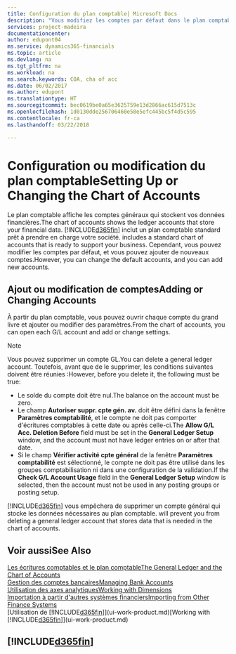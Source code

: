 ```yaml
---
title: Configuration du plan comptable| Microsoft Docs
description: "Vous modifiez les comptes par défaut dans le plan comptable, et vous pouvez ajouter de nouveaux comptes."
services: project-madeira
documentationcenter: 
author: edupont04
ms.service: dynamics365-financials
ms.topic: article
ms.devlang: na
ms.tgt_pltfrm: na
ms.workload: na
ms.search.keywords: COA, cha of acc
ms.date: 06/02/2017
ms.author: edupont
ms.translationtype: HT
ms.sourcegitcommit: bec0619be0a65e3625759e13d2866ac615d7513c
ms.openlocfilehash: 1d0130dde256706460e58e5efc445bc5f4d5c595
ms.contentlocale: fr-ca
ms.lasthandoff: 03/22/2018

---
```

# <a name="setting-up-or-changing-the-chart-of-accounts"></a><span data-ttu-id="d25ce-103">Configuration ou modification du plan comptable</span><span class="sxs-lookup"><span data-stu-id="d25ce-103">Setting Up or Changing the Chart of Accounts</span></span>
<span data-ttu-id="d25ce-104">Le plan comptable affiche les comptes généraux qui stockent vos données financières.</span><span class="sxs-lookup"><span data-stu-id="d25ce-104">The chart of accounts shows the ledger accounts that store your financial data.</span></span> [!INCLUDE[d365fin](includes/d365fin_md.md)]<span data-ttu-id="d25ce-105"> inclut un plan comptable standard prêt à prendre en charge votre société.</span><span class="sxs-lookup"><span data-stu-id="d25ce-105"> includes a standard chart of accounts that is ready to support your business.</span></span>
<span data-ttu-id="d25ce-106">Cependant, vous pouvez modifier les comptes par défaut, et vous pouvez ajouter de nouveaux comptes.</span><span class="sxs-lookup"><span data-stu-id="d25ce-106">However, you can change the default accounts, and you can add new accounts.</span></span>  

## <a name="adding-or-changing-accounts"></a><span data-ttu-id="d25ce-107">Ajout ou modification de comptes</span><span class="sxs-lookup"><span data-stu-id="d25ce-107">Adding or Changing Accounts</span></span>
<span data-ttu-id="d25ce-108">À partir du plan comptable, vous pouvez ouvrir chaque compte du grand livre et ajouter ou modifier des paramètres.</span><span class="sxs-lookup"><span data-stu-id="d25ce-108">From the chart of accounts, you can open each G/L account and add or change settings.</span></span>

> [!NOTE]  
>   <span data-ttu-id="d25ce-109">Vous pouvez supprimer un compte GL.</span><span class="sxs-lookup"><span data-stu-id="d25ce-109">You can delete a general ledger account.</span></span> <span data-ttu-id="d25ce-110">Toutefois, avant que de le supprimer, les conditions suivantes doivent être réunies :</span><span class="sxs-lookup"><span data-stu-id="d25ce-110">However, before you delete it, the following must be true:</span></span>  

* <span data-ttu-id="d25ce-111">Le solde du compte doit être nul.</span><span class="sxs-lookup"><span data-stu-id="d25ce-111">The balance on the account must be zero.</span></span>  
* <span data-ttu-id="d25ce-112">Le champ **Autoriser suppr. cpte gén. av.** doit être défini dans la fenêtre **Paramètres comptabilité**, et le compte ne doit pas comporter d'écritures comptables à cette date ou après celle-ci.</span><span class="sxs-lookup"><span data-stu-id="d25ce-112">The **Allow G/L Acc. Deletion Before** field must be set in the **General Ledger Setup** window, and the account must not have ledger entries on or after that date.</span></span>  
* <span data-ttu-id="d25ce-113">Si le champ **Vérifier activité cpte général** de la fenêtre **Paramètres comptabilité** est sélectionné, le compte ne doit pas être utilisé dans les groupes comptabilisation ni dans une configuration de la validation.</span><span class="sxs-lookup"><span data-stu-id="d25ce-113">If the **Check G/L Account Usage** field in the **General Ledger Setup** window is selected, then the account must not be used in any posting groups or posting setup.</span></span>  

[!INCLUDE[d365fin](includes/d365fin_md.md)]<span data-ttu-id="d25ce-114"> vous empêchera de supprimer un compte général qui stocke les données nécessaires au plan comptable.</span><span class="sxs-lookup"><span data-stu-id="d25ce-114"> will prevent you from deleting a general ledger account that stores data that is needed in the chart of accounts.</span></span>  

## <a name="see-also"></a><span data-ttu-id="d25ce-115">Voir aussi</span><span class="sxs-lookup"><span data-stu-id="d25ce-115">See Also</span></span>
[<span data-ttu-id="d25ce-116">Les écritures comptables et le plan comptable</span><span class="sxs-lookup"><span data-stu-id="d25ce-116">The General Ledger and the Chart of Accounts</span></span>](finance-general-ledger.md)  
[<span data-ttu-id="d25ce-117">Gestion des comptes bancaires</span><span class="sxs-lookup"><span data-stu-id="d25ce-117">Managing Bank Accounts</span></span>](bank-manage-bank-accounts.md)  
[<span data-ttu-id="d25ce-118">Utilisation des axes analytiques</span><span class="sxs-lookup"><span data-stu-id="d25ce-118">Working with Dimensions</span></span>](finance-dimensions.md)  
[<span data-ttu-id="d25ce-119">Importation à partir d'autres systèmes financiers</span><span class="sxs-lookup"><span data-stu-id="d25ce-119">Importing from Other Finance Systems</span></span>](upload-data.md)  
<span data-ttu-id="d25ce-120">[Utilisation de [!INCLUDE[d365fin](includes/d365fin_md.md)]](ui-work-product.md)</span><span class="sxs-lookup"><span data-stu-id="d25ce-120">[Working with [!INCLUDE[d365fin](includes/d365fin_md.md)]](ui-work-product.md)</span></span>  

## [!INCLUDE[d365fin](includes/free_trial_md.md)]

